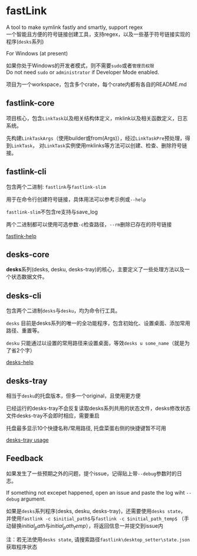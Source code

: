 # fastLink
A tool to make symlink fastly and smartly, support regex  
一个智能且方便的符号链接创建工具，支持regex，以及一些基于符号链接实现的程序(`desks`系列)

For Windows (at present)

如果你处于Windows的开发者模式，则不需要`sudo`或者`管理员权限`  
Do not need `sudo` or `administrator` if Developer Mode enabled.  

项目为一个workspace，包含多个crate，每个crate内都有各自的README.md

## fastlink-core
项目核心，包含`LinkTask`以及相关结构体定义，mklink以及相关函数定义，日志系统。  

先构建`LinkTaskArgs`（使用builder或from(Args)），经过`LinkTaskPre`预处理，得到`LinkTask`，
对`LinkTask`实例使用mklinks等方法可以创建、检查、删除符号链接。

## fastlink-cli
包含两个二进制: `fastlink`与`fastlink-slim`

用于在命令行创建符号链接，具体用法可以参考示例或`--help`

`fastlink-slim`不包含re支持与save_log  

两个二进制都可以使用可选参数`-c`检查路径，`--rm`删除已存在的符号链接

[fastlink-help](./fastlink-cli/README.md#fastlink-help)

## desks-core

**desks**系列(desks, desku, desks-tray)的核心，主要定义了一些处理方法以及一个状态数据文件。


## desks-cli
包含两个二进制`desks`与`desku`，均为命令行工具。

`desks` 目前是desks系列的唯一的全功能程序，包含初始化、设置桌面、添加常用路径、重置等。

`desku` 只能通过以设置的常用路径来设置桌面，等效`desks u some_name`（就是为了省2个字）

[desks-help](./desks-cli/README.md#desks-help)

## desks-tray
相当于`desku`的托盘版本，但多一个original，且使用更方便

已经运行的desks-tray不会反复读取desks系列共用的状态文件，desks修改状态文件desks-tray不会即时相应，需要重启

托盘最多显示10个快捷名称/常用路径, 托盘菜蛋右侧的快捷键暂不可用

[desks-tray usage](./desks-tray/README.md#usage)


## Feedback
如果发生了一些预期之外的问题，提个issue，记得贴上带`--debug`参数时的日志。

If something not excepet happened, open an issue and paste the log wiht `--debug` argument.  


如果是`desks`系列程序(desks, desku, desks-tray)，还需要使用`desks state`， 并使用`fastlink -c $initial_path$`与`fastlink -c $initial_path_temp$`
（手动替换$initial_path$与$initial_path_temp$），将返回信息一并提交到issue内

注：若无法使用`desks state`, 请搜索路径`fastlink\desktop_setter\state.json`获取程序状态
